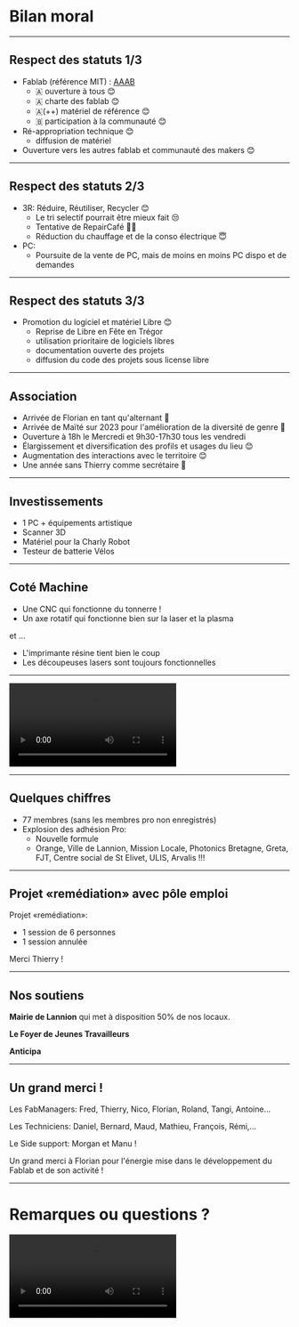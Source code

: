 # Bilan moral

____

## Respect des statuts 1/3

- Fablab (référence MIT) : [AAAB](http://wiki.fablab.is/wiki/Fab_Lab_conformity_rating)
  - 🇦 ouverture à tous 😊
  - 🇦 charte des fablab 😊
  - 🇦(++) matériel de référence 😊
  - 🇧 participation à la communauté 😊
- Ré-appropriation technique 😊
  - diffusion de matériel
- Ouverture vers les autres fablab et communauté des makers 😊

____

## Respect des statuts 2/3

- 3R: Réduire, Réutiliser, Recycler 😊
  - Le tri selectif pourrait être mieux fait 😒
  - Tentative de RepairCafé 😶‍🌫️
  - Réduction du chauffage et de la conso électrique 😇
- PC:
  - Poursuite de la vente de PC, mais de moins en moins PC dispo et de demandes

____

## Respect des statuts 3/3

- Promotion du logiciel et matériel Libre 😊
  - Reprise de Libre en Fête en Trégor
  - utilisation prioritaire de logiciels libres
  - documentation ouverte des projets
  - diffusion du code des projets sous license libre

____

## Association

- Arrivée de Florian en tant qu'alternant 🥳
- Arrivée de Maïté sur 2023 pour l'amélioration de la diversité de genre 🥳
- Ouverture à 18h le Mercredi et 9h30-17h30 tous les vendredi
- Élargissement et diversification des profils et usages du lieu 😊
- Augmentation des interactions avec le territoire 😊
- Une année sans Thierry comme secrétaire 🤷

____

## Investissements

- 1 PC + équipements artistique
- Scanner 3D
- Matériel pour la Charly Robot
- Testeur de batterie Vélos

____

## Coté Machine

- Une CNC qui fonctionne du tonnerre !
- Un axe rotatif qui fonctionne bien sur la laser et la plasma

et ...

- L'imprimante résine tient bien le coup
- Les découpeuses lasers sont toujours fonctionnelles

____


<video src="img/cnc.mp4" data-autoplay></video>


____

## Quelques chiffres

- 77 membres (sans les membres pro non enregistrés)
- Explosion des adhésion Pro:
  - Nouvelle formule
  - Orange, Ville de Lannion, Mission Locale, Photonics Bretagne, Greta, FJT,
    Centre social de St Elivet, ULIS, Arvalis !!!

____

## Projet «remédiation» avec pôle emploi

Projet «remédiation»:

- 1 session de 6 personnes
- 1 session annulée

Merci Thierry !

____

## Nos soutiens

**Mairie de Lannion** qui met à disposition 50% de nos locaux.

**Le Foyer de Jeunes Travailleurs**

**Anticipa**

____

## Un grand merci !

Les FabManagers: Fred, Thierry, Nico, Florian, Roland, Tangi, Antoine...

Les Techniciens: Daniel, Bernard, Maud, Mathieu, François, Rémi,...

Le Side support: Morgan et Manu !

Un grand merci à Florian pour l'énergie mise dans le développement du Fablab
et de son activité !

____

# Remarques ou questions ?

<video src="img/bye2.mp4" data-autoplay></video>
